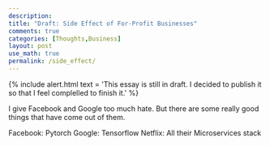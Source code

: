 ```yaml
---
description: 
title: "Draft: Side Effect of For-Profit Businesses"
comments: true
categories: [Thoughts,Business]
layout: post
use_math: true
permalink: /side_effect/
---
```


{% include alert.html text = 'This essay is still in draft. I decided to publish it so that I feel complelled to finish it.' %}

I give Facebook and Google too much hate. But there are some really good things that have come out of them.

Facebook: Pytorch
Google: Tensorflow
Netflix: All their Microservices stack